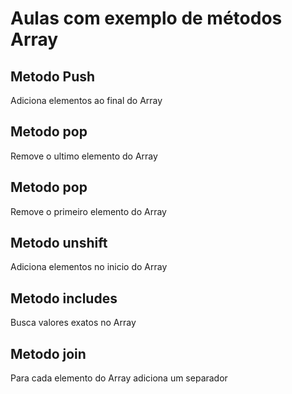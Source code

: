# Aulas com exemplo de métodos Array

## Metodo Push
Adiciona elementos ao final do Array

## Metodo pop
Remove o ultimo elemento do Array

## Metodo pop 
Remove o primeiro elemento do Array

## Metodo unshift
Adiciona elementos no inicio do Array

## Metodo includes
Busca valores exatos no Array

## Metodo join
Para cada elemento do Array adiciona um separador